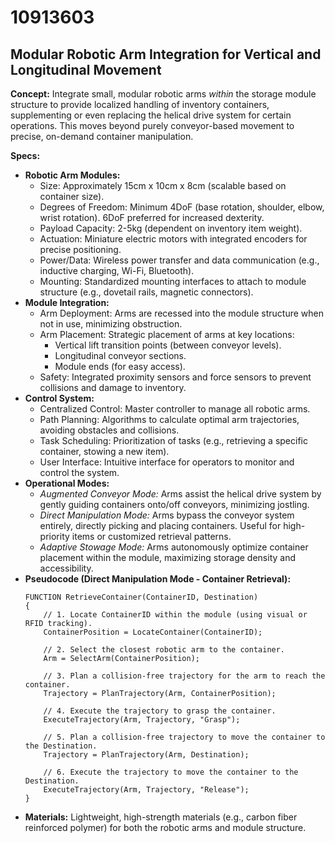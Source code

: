# 10913603

## Modular Robotic Arm Integration for Vertical and Longitudinal Movement

**Concept:** Integrate small, modular robotic arms *within* the storage module structure to provide localized handling of inventory containers, supplementing or even replacing the helical drive system for certain operations. This moves beyond purely conveyor-based movement to precise, on-demand container manipulation.

**Specs:**

*   **Robotic Arm Modules:**
    *   Size: Approximately 15cm x 10cm x 8cm (scalable based on container size).
    *   Degrees of Freedom: Minimum 4DoF (base rotation, shoulder, elbow, wrist rotation). 6DoF preferred for increased dexterity.
    *   Payload Capacity: 2-5kg (dependent on inventory item weight).
    *   Actuation: Miniature electric motors with integrated encoders for precise positioning.
    *   Power/Data: Wireless power transfer and data communication (e.g., inductive charging, Wi-Fi, Bluetooth).
    *   Mounting: Standardized mounting interfaces to attach to module structure (e.g., dovetail rails, magnetic connectors).
*   **Module Integration:**
    *   Arm Deployment: Arms are recessed into the module structure when not in use, minimizing obstruction.
    *   Arm Placement: Strategic placement of arms at key locations:
        *   Vertical lift transition points (between conveyor levels).
        *   Longitudinal conveyor sections.
        *   Module ends (for easy access).
    *   Safety: Integrated proximity sensors and force sensors to prevent collisions and damage to inventory.
*   **Control System:**
    *   Centralized Control: Master controller to manage all robotic arms.
    *   Path Planning: Algorithms to calculate optimal arm trajectories, avoiding obstacles and collisions.
    *   Task Scheduling: Prioritization of tasks (e.g., retrieving a specific container, stowing a new item).
    *   User Interface: Intuitive interface for operators to monitor and control the system.
*   **Operational Modes:**
    *   *Augmented Conveyor Mode:* Arms assist the helical drive system by gently guiding containers onto/off conveyors, minimizing jostling.
    *   *Direct Manipulation Mode:* Arms bypass the conveyor system entirely, directly picking and placing containers. Useful for high-priority items or customized retrieval patterns.
    *   *Adaptive Stowage Mode:* Arms autonomously optimize container placement within the module, maximizing storage density and accessibility.
*   **Pseudocode (Direct Manipulation Mode - Container Retrieval):**
    ```
    FUNCTION RetrieveContainer(ContainerID, Destination)
    {
        // 1. Locate ContainerID within the module (using visual or RFID tracking).
        ContainerPosition = LocateContainer(ContainerID);

        // 2. Select the closest robotic arm to the container.
        Arm = SelectArm(ContainerPosition);

        // 3. Plan a collision-free trajectory for the arm to reach the container.
        Trajectory = PlanTrajectory(Arm, ContainerPosition);

        // 4. Execute the trajectory to grasp the container.
        ExecuteTrajectory(Arm, Trajectory, "Grasp");

        // 5. Plan a collision-free trajectory to move the container to the Destination.
        Trajectory = PlanTrajectory(Arm, Destination);

        // 6. Execute the trajectory to move the container to the Destination.
        ExecuteTrajectory(Arm, Trajectory, "Release");
    }
    ```
*   **Materials:** Lightweight, high-strength materials (e.g., carbon fiber reinforced polymer) for both the robotic arms and module structure.